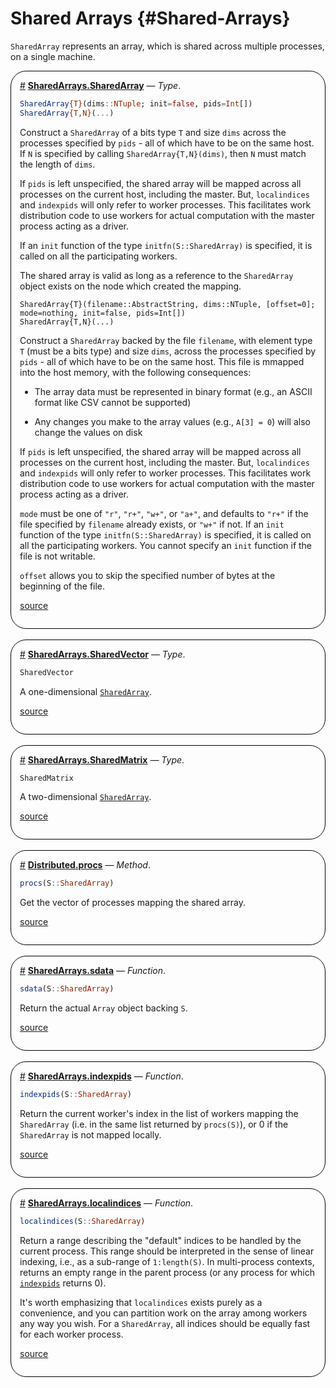 


# Shared Arrays {#Shared-Arrays}

`SharedArray` represents an array, which is shared across multiple processes, on a single machine.
<div style='border-width:1px; border-style:solid; border-color:black; padding: 1em; border-radius: 25px;'>
<a id='SharedArrays.SharedArray' href='#SharedArrays.SharedArray'>#</a>&nbsp;<b><u>SharedArrays.SharedArray</u></b> &mdash; <i>Type</i>.




```julia
SharedArray{T}(dims::NTuple; init=false, pids=Int[])
SharedArray{T,N}(...)
```


Construct a `SharedArray` of a bits type `T` and size `dims` across the processes specified by `pids` - all of which have to be on the same host.  If `N` is specified by calling `SharedArray{T,N}(dims)`, then `N` must match the length of `dims`.

If `pids` is left unspecified, the shared array will be mapped across all processes on the current host, including the master. But, `localindices` and `indexpids` will only refer to worker processes. This facilitates work distribution code to use workers for actual computation with the master process acting as a driver.

If an `init` function of the type `initfn(S::SharedArray)` is specified, it is called on all the participating workers.

The shared array is valid as long as a reference to the `SharedArray` object exists on the node which created the mapping.

```
SharedArray{T}(filename::AbstractString, dims::NTuple, [offset=0]; mode=nothing, init=false, pids=Int[])
SharedArray{T,N}(...)
```


Construct a `SharedArray` backed by the file `filename`, with element type `T` (must be a bits type) and size `dims`, across the processes specified by `pids` - all of which have to be on the same host. This file is mmapped into the host memory, with the following consequences:
- The array data must be represented in binary format (e.g., an ASCII format like CSV cannot be supported)
  
- Any changes you make to the array values (e.g., `A[3] = 0`) will also change the values on disk
  

If `pids` is left unspecified, the shared array will be mapped across all processes on the current host, including the master. But, `localindices` and `indexpids` will only refer to worker processes. This facilitates work distribution code to use workers for actual computation with the master process acting as a driver.

`mode` must be one of `"r"`, `"r+"`, `"w+"`, or `"a+"`, and defaults to `"r+"` if the file specified by `filename` already exists, or `"w+"` if not. If an `init` function of the type `initfn(S::SharedArray)` is specified, it is called on all the participating workers. You cannot specify an `init` function if the file is not writable.

`offset` allows you to skip the specified number of bytes at the beginning of the file.


[source](https://github.com/JuliaLang/julia/blob/d0ea96fb3beee191e4f46c76ae048c5a0ef4a3a8/stdlib/SharedArrays/src/SharedArrays.jl#L52-L101)

</div>
<br>
<div style='border-width:1px; border-style:solid; border-color:black; padding: 1em; border-radius: 25px;'>
<a id='SharedArrays.SharedVector' href='#SharedArrays.SharedVector'>#</a>&nbsp;<b><u>SharedArrays.SharedVector</u></b> &mdash; <i>Type</i>.




```julia
SharedVector
```


A one-dimensional [`SharedArray`](/stdlib/SharedArrays#SharedArrays.SharedArray).


[source](https://github.com/JuliaLang/julia/blob/d0ea96fb3beee191e4f46c76ae048c5a0ef4a3a8/stdlib/SharedArrays/src/SharedArrays.jl#L278-L282)

</div>
<br>
<div style='border-width:1px; border-style:solid; border-color:black; padding: 1em; border-radius: 25px;'>
<a id='SharedArrays.SharedMatrix' href='#SharedArrays.SharedMatrix'>#</a>&nbsp;<b><u>SharedArrays.SharedMatrix</u></b> &mdash; <i>Type</i>.




```julia
SharedMatrix
```


A two-dimensional [`SharedArray`](/stdlib/SharedArrays#SharedArrays.SharedArray).


[source](https://github.com/JuliaLang/julia/blob/d0ea96fb3beee191e4f46c76ae048c5a0ef4a3a8/stdlib/SharedArrays/src/SharedArrays.jl#L284-L288)

</div>
<br>
<div style='border-width:1px; border-style:solid; border-color:black; padding: 1em; border-radius: 25px;'>
<a id='Distributed.procs-Tuple{SharedArray}' href='#Distributed.procs-Tuple{SharedArray}'>#</a>&nbsp;<b><u>Distributed.procs</u></b> &mdash; <i>Method</i>.




```julia
procs(S::SharedArray)
```


Get the vector of processes mapping the shared array.


[source](https://github.com/JuliaLang/julia/blob/d0ea96fb3beee191e4f46c76ae048c5a0ef4a3a8/stdlib/SharedArrays/src/SharedArrays.jl#L321-L325)

</div>
<br>
<div style='border-width:1px; border-style:solid; border-color:black; padding: 1em; border-radius: 25px;'>
<a id='SharedArrays.sdata' href='#SharedArrays.sdata'>#</a>&nbsp;<b><u>SharedArrays.sdata</u></b> &mdash; <i>Function</i>.




```julia
sdata(S::SharedArray)
```


Return the actual `Array` object backing `S`.


[source](https://github.com/JuliaLang/julia/blob/d0ea96fb3beee191e4f46c76ae048c5a0ef4a3a8/stdlib/SharedArrays/src/SharedArrays.jl#L337-L341)

</div>
<br>
<div style='border-width:1px; border-style:solid; border-color:black; padding: 1em; border-radius: 25px;'>
<a id='SharedArrays.indexpids' href='#SharedArrays.indexpids'>#</a>&nbsp;<b><u>SharedArrays.indexpids</u></b> &mdash; <i>Function</i>.




```julia
indexpids(S::SharedArray)
```


Return the current worker&#39;s index in the list of workers mapping the `SharedArray` (i.e. in the same list returned by `procs(S)`), or 0 if the `SharedArray` is not mapped locally.


[source](https://github.com/JuliaLang/julia/blob/d0ea96fb3beee191e4f46c76ae048c5a0ef4a3a8/stdlib/SharedArrays/src/SharedArrays.jl#L328-L334)

</div>
<br>
<div style='border-width:1px; border-style:solid; border-color:black; padding: 1em; border-radius: 25px;'>
<a id='SharedArrays.localindices' href='#SharedArrays.localindices'>#</a>&nbsp;<b><u>SharedArrays.localindices</u></b> &mdash; <i>Function</i>.




```julia
localindices(S::SharedArray)
```


Return a range describing the &quot;default&quot; indices to be handled by the current process.  This range should be interpreted in the sense of linear indexing, i.e., as a sub-range of `1:length(S)`.  In multi-process contexts, returns an empty range in the parent process (or any process for which [`indexpids`](/stdlib/SharedArrays#SharedArrays.indexpids) returns 0).

It&#39;s worth emphasizing that `localindices` exists purely as a convenience, and you can partition work on the array among workers any way you wish. For a `SharedArray`, all indices should be equally fast for each worker process.


[source](https://github.com/JuliaLang/julia/blob/d0ea96fb3beee191e4f46c76ae048c5a0ef4a3a8/stdlib/SharedArrays/src/SharedArrays.jl#L345-L358)

</div>
<br>
